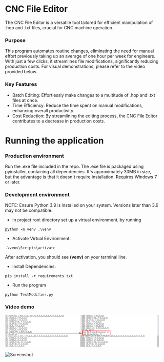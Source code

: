 # CNC File Editor
The CNC File Editor is a versatile tool tailored for efficient 
manipulation of .hop and .txt files, crucial for CNC machine 
operation.

### Purpose
This program automates routine changes, eliminating the need for
manual effort previously taking up an average of one hour per 
week for engineers. With just a few clicks, it streamlines file 
modifications, significantly reducing production costs.  For visual
demonstrations, please refer to the video provided below.

### Key Features
- Batch Editing: Effortlessly make changes to a multitude of .hop and .txt files at once.
- Time Efficiency: Reduce the time spent on manual modifications, enhancing overall productivity.
- Cost Reduction: By streamlining the editing process, the CNC File Editor contributes to a decrease in production costs.

# Running the application
### Production environment

Run the .exe file included in the repo. The .exe file is packaged using pyinstaller, containing all dependencies. 
It's approximately 30MB in size, but the advantage is that it doesn't require installation. Requires Windows 7 or later.

### Development environment
NOTE: Ensure Python 3.9 is installed on your system. Versions later than 3.9 may not be compatible.
- In project root directory set up a virtual environment, by running
```commandline
python -m venv .\venv
```
- Activate Virtual Environment:
```commandline
.\venv\Scripts\activate
```
After activation, you should see **(venv)** on your terminal line.
- Install Dependencies:
```commandline
pip install -r requirements.txt
```
- Run the program
```commandline
python TextModifier.py
```

### Video demo
[![CNC File Editor video demo](https://github.com/sebastian-meckovski/CNC-File-Editor-QT5/blob/master/media/Screenshot.png?raw=true)](https://github.com/sebastian-meckovski/CNC-File-Editor-QT5/assets/59857424/74047451-5564-428c-8364-8ee71e276830)

![Screenshot](https://github.com/sebastian-meckovski/CNC-File-Editor-QT5/assets/59857424/48f3dd41-d415-44c7-9510-bebb8dc5a11b)


